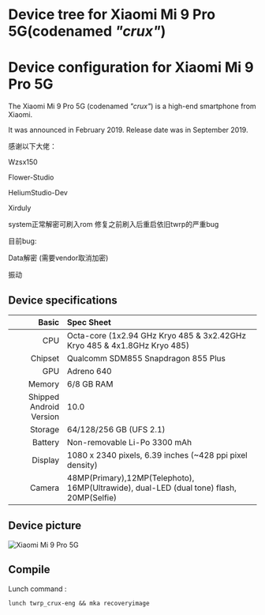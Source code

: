 # Device tree for Xiaomi Mi 9 Pro 5G(codenamed _"crux"_)

Device configuration for Xiaomi Mi 9 Pro 5G
=========================================

The Xiaomi Mi 9 Pro 5G (codenamed _"crux"_) is a high-end smartphone from Xiaomi.

It was announced in February 2019. Release date was in September 2019.

感谢以下大佬：

Wzsx150

Flower-Studio 

HeliumStudio-Dev 

Xirduly

system正常解密可刷入rom
修复之前刷入后重启依旧twrp的严重bug

目前bug:

Data解密 (需要vendor取消加密)

振动

## Device specifications

Basic   | Spec Sheet
-------:|:-------------------------
CPU     | Octa-core (1x2.94 GHz Kryo 485 & 3x2.42GHz Kryo 485 & 4x1.8GHz Kryo 485)
Chipset | Qualcomm SDM855 Snapdragon 855 Plus
GPU     | Adreno 640
Memory  | 6/8 GB RAM
Shipped Android Version | 10.0
Storage | 64/128/256 GB (UFS 2.1)
Battery | Non-removable Li-Po 3300 mAh
Display | 1080 x 2340 pixels, 6.39 inches (~428 ppi pixel density)
Camera  | 48MP(Primary),12MP(Telephoto), 16MP(Ultrawide), dual-LED (dual tone) flash, 20MP(Selfie)

## Device picture
![Xiaomi Mi 9 Pro 5G](https://raw.githubusercontent.com/PixelExperience/official_devices/master/images/.thumbs/300/crux.png)

## Compile

Lunch command :
```
lunch twrp_crux-eng && mka recoveryimage
```